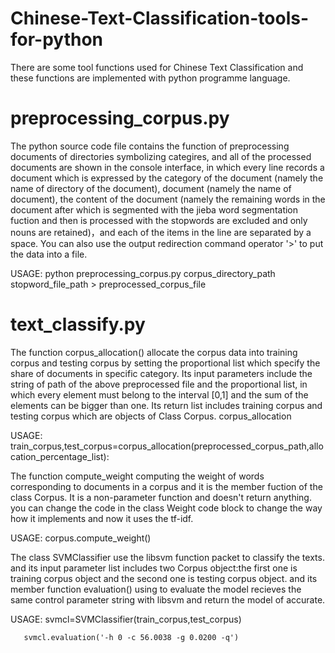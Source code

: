 # Chinese-Text-Classification-tools-for-python
There are some tool functions used for Chinese Text Classification and these functions are implemented with python programme language.
# preprocessing_corpus.py
The python source code file contains the function of preprocessing documents of directories symbolizing categires, and all of the processed documents are shown in the console interface, in which  every line records a document which is expressed by the category of the document (namely the name of directory of the document), document (namely the name of document), the content of the document (namely the remaining words in the document after which is segmented with the jieba word segmentation fuction and then is processed with the stopwords are excluded and only nouns are retained)，and each of the items in the line are separated by a space. You can also use the output redirection command operator '>' to put the data into a file.

USAGE: python preprocessing_corpus.py corpus_directory_path stopword_file_path > preprocessed_corpus_file

# text_classify.py
The function corpus_allocation() allocate the corpus data into training corpus and testing corpus by setting the proportional list which specify the share of  documents in specific category. Its input parameters include the string of path of the above preprocessed file and  the proportional list, in which every element must belong to the interval [0,1] and the sum of the elements can be bigger than one. Its return list includes training corpus and testing corpus which are objects of Class Corpus.
corpus_allocation

USAGE: train_corpus,test_corpus=corpus_allocation(preprocessed_corpus_path,allocation_percentage_list):

The function compute_weight computing the weight of words corresponding to documents in a corpus and it is the member fuction of the class Corpus. It is a non-parameter function and doesn't return anything. you can change the code in the class Weight code block to change the way how it  implements and now it uses the tf-idf.

USAGE: corpus.compute_weight()

The class SVMClassifier use the libsvm function packet to classify the texts. and its input parameter list includes two Corpus object:the first one is training corpus object and the second one is testing corpus object. and its member function evaluation() using to evaluate the model recieves the same control parameter string with libsvm and return the model of accurate.

USAGE: svmcl=SVMClassifier(train_corpus,test_corpus)
       
       svmcl.evaluation('-h 0 -c 56.0038 -g 0.0200 -q')

